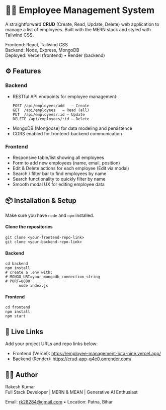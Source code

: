 
<body>
  <div class="container">
    <h1>🧑‍💼 Employee Management System</h1>
    <p class="lead">A straightforward <strong>CRUD</strong> (Create, Read, Update, Delete) web application to manage a list of employees. Built with the MERN stack and styled with Tailwind CSS.</p>
    <div class="meta">
      <div class="badge">Frontend: React, Tailwind CSS</div>
      <div class="badge">Backend: Node, Express, MongoDB</div>
      <div class="badge">Deployed: Vercel (frontend) • Render (backend)</div>
    </div>
    <section>
      <h2>⚙️ Features</h2>
      <h3>Backend</h3>
      <ul>
        <li>RESTful API endpoints for employee management:</li>
        <pre><code>POST /api/employees/add   — Create
GET  /api/employees   — Read (all)
PUT  /api/employees/:id — Update
DELETE /api/employees/:id — Delete</code></pre>
        <li>MongoDB (Mongoose) for data modeling and persistence</li>
        <li>CORS enabled for frontend-backend communication</li>
      </ul>

  <h3>Frontend</h3>
      <ul>
        <li>Responsive table/list showing all employees</li>
        <li>Form to add new employees (name, email, position)</li>
        <li>Edit &amp; Delete actions for each employee (Edit via modal)</li>
        <li>Search / filter bar to find employees by name</li>
            <li>Search functionality to quickly filter by name</li>
        <li>Smooth modal UX for editing employee data</li>
      </ul>
    </section>

  <section>
      <h2>📦 Installation &amp; Setup</h2>
      <p class="small">Make sure you have <code>node</code> and <code>npm</code> installed.</p>

   <h4>Clone the repositories</h4>
      <pre><code>git clone &lt;your-frontend-repo-link&gt;
git clone &lt;your-backend-repo-link&gt;</code></pre>

  <h4>Backend</h4>
      <pre><code>cd backend
npm install
# create a .env with:
# MONGO_URI=your_mongodb_connection_string
# PORT=8080
      node index.js</code></pre>

   <h4>Frontend</h4>
      <pre><code>cd frontend
npm install
npm start</code></pre>
    </section>

  <section>
      <h2>🔗 Live Links</h2>
      <p class="small">Add your project URLs and repo links below:</p>
      <ul>
        <li>Frontend (Vercel): <a href="#">https://employee-management-iota-nine.vercel.app/</a></li>
        <li>Backend (Render): <a href="#">https://crud-app-q4e0.onrender.com/</a></li>
      </ul>
    </section>
    <section>
      <h2>🧑‍💻 Author</h2>
      <p>Rakesh Kumar<br>
      Full Stack Developer | MERN &amp; MEAN | Generative AI Enthusiast</p>
      <p class="small">Email: <a href="mailto:rk28284@gmail.com">rk28284@gmail.com</a> • Location: Patna, Bihar</p>
    </section>

  </div>
</body>
</html>
